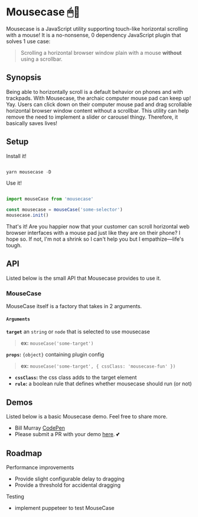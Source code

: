 # Mousecase 🖱💼

Mousecase is a JavaScript utility supporting touch-like horizontal scrolling with a mouse!
It is a no-nonsense, 0 dependency JavaScript plugin that solves 1 use case:

> Scrolling a horizontal browser window plain with a mouse **without** using a scrollbar.

## Synopsis

Being able to horizontally scroll is a default behavior on phones and with trackpads. With Mousecase, the archaic computer mouse pad can keep up! Yay. Users can click down on their computer mouse pad and drag scrollable horizontal browser window content without a scrollbar. This utility can help remove the need to implement a slider or carousel thingy. Therefore, it basically saves lives!

## Setup

Install it!

```javascript

yarn mousecase -D

```

Use it!

```javascript

import mouseCase from 'mousecase'

const mousecase = mouseCase('some-selector')
mousecase.init()

```

That's it! Are you happier now that your customer can scroll horizontal web browser interfaces with a mouse pad just like they are on their phone? I hope so. If not, I'm not a shrink so I can't help you but I empathize—life's tough.

## API

Listed below is the small API that Mousecase provides to use it.

### MouseCase

MouseCase itself is a factory that takes in 2 arguments.

#### `Arguments`

**`target`** an `string` or `node` that is selected to use mousecase
> **ex:** `mouseCase('some-target')`

**`props`:** `{object}` containing plugin config
> **ex:** `mouseCase('some-target', { cssClass: 'mousecase-fun' })`

- **`cssClass`:** the css class adds to the target element
- **`rule`:** a boolean rule that defines whether mousecase should run (or not)

## Demos

Listed below is a basic Mousecase demo. Feel free to share more.

- Bill Murray [CodePen](https://codepen.io/yowainwright/pen/d2fa41088f4d40dd9dd55fa72d60441f)
- Please submit a PR with your demo [here](/pulls). 💕

## Roadmap

Performance improvements

- Provide slight configurable delay to dragging
- Provide a threshold for accidental dragging

Testing

- implement puppeteer to test MouseCase
